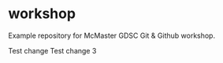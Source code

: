 # workshop
Example repository for McMaster GDSC Git &amp; Github workshop.

Test change
Test change 3
